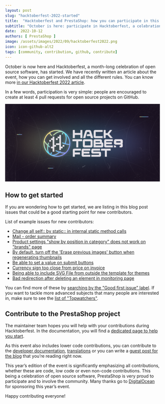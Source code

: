 ```yaml
---
layout: post
slug: "hacktoberfest-2022-started"
title:  "Hacktoberfest and PrestaShop: how you can participate in this 2022 edition"
subtitle: "October is here: participate in Hacktoberfest, a celebration of open source software!"
date:  2022-10-12
authors: [ PrestaShop ]
image: /assets/images/2022/09/hacktoberfest2022.png
icon: icon-github-alt2
tags: [community, contribution, github, contribute]
---
```


October is now here and Hacktoberfest, a month-long celebration of open source software, has started. We have recently written an article about the event, how you can get involved and all the different rules. You can know more [in our Hacktoberfest 2022 article](/news/hacktoberfest-2022/).

In a few words, participation is very simple: people are encouraged to create at least 4 pull requests for open source projects on GitHub.

![Hacktoberfest 2022](/assets/images/2022/09/hacktoberfest2022.png)
## How to get started

If you are wondering how to get started, we are listing in this blog post issues that could be a good starting point for new contributors.

List of example issues for new contributors:


- [Change all self:: by static:: in internal static method calls](https://github.com/PrestaShop/PrestaShop/issues/25827)
- [Mail - order summary](https://github.com/PrestaShop/PrestaShop/issues/25796)
- [Product settings "show by position in category" does not work on "brands" page](https://github.com/PrestaShop/PrestaShop/issues/25222)
- [By default, turn off the 'Erase previous images' button when regenerating thumbnails](https://github.com/PrestaShop/PrestaShop/issues/20962)
- [Be able to set a value on submit buttons](https://github.com/PrestaShop/PrestaShop/issues/20838)
- [Currency sign too close from price on invoice](https://github.com/PrestaShop/PrestaShop/issues/20633)
- [Being able to include SVG File from outside the template for themes](https://github.com/PrestaShop/PrestaShop/issues/20354)
- [Bad redirection after deleting an element in monitoring page](https://github.com/PrestaShop/PrestaShop/issues/19576)

You can find more of these by [searching by the "Good first issue" label](https://github.com/PrestaShop/PrestaShop/issues?q=is%3Aissue+is%3Aopen+-label%3A%22PR+Available%22+label%3AReady+label%3A%22Good+first+issue%22). If you want to tackle more advanced subjects that many people are interested in, make sure to see the [list of "Topwatchers"](https://github.com/PrestaShop/PrestaShop/issues?q=is%3Aissue+is%3Aopen+-label%3A%22PR+Available%22+label%3AReady+label%3ATopwatchers).

## Contribute to the PrestaShop project

The maintainer team hopes you will help with your contributions during Hacktoberfest. In the documentation, you will find a [dedicated page to help you start](https://devdocs.prestashop-project.org/8/contribute/).

As this event also includes lower code contributions, you can contribute to the [developer documentation](https://devdocs.prestashop-project.org/8/), [translations](https://crowdin.com/project/prestashop-official) or you can write a [guest post for the blog](https://build.prestashop-project.org/howtos/misc/how-to-write-on-this-blog/) that you’re reading right now.

This year’s edition of the event is significantly emphasizing all contributions, whether these are code, low code or even non-code contributions. This being a celebration of open source software, PrestaShop is very proud to participate and to involve the community. Many thanks go to [DigitalOcean](https://www.digitalocean.com) for sponsoring this year’s event.

Happy contributing everyone!

